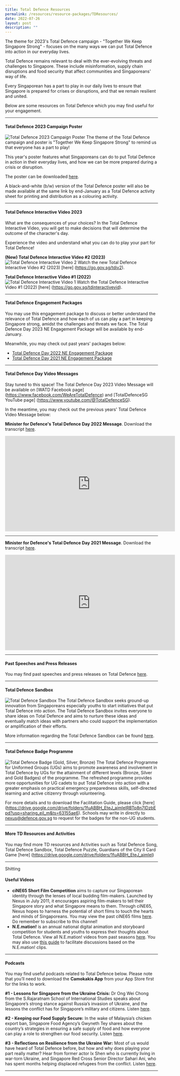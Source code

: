 ```yaml
---
title: Total Defence Resources
permalink: /resources/resource-packages/TDResources/
date: 2022-07-26
layout: post
description: ""
---
```

The theme for 2023's Total Defence campaign - "Together We Keep Singapore Strong" - focuses on the many ways we can put Total Defence into action in our everyday lives.

Total Defence remains relevant to deal with the ever-evolving threats and challenges to Singapore. These include misinformation, supply chain disruptions and food security that affect communities and Singaporeans' way of life.

Every Singaporean has a part to play in our daily lives to ensure that Singapore is prepared for crises or disruptions, and that we remain resilient and united.

Below are some resources on Total Defence which you may find useful for your engagement. 

****
#### **Total Defence 2023 Campaign Poster**

![Total Defence 2023 Campaign Poster](/images/TD2023%20Poster%20with%20Frame%20Final.jpg)
The theme of the Total Defence campaign and poster is "Together We Keep Singapore Strong" to remind us that everyone has a part to play!

This year's poster features what Singaporeans can do to put Total Defence in action in their everyday lives, and how we can be more prepared during a crisis or disruption.

The poster can be downloaded [here](https://go.gov.sg/tdposter23).

A black-and-white (b/w) version of the Total Defence poster will also be made available at the same link by end-January as a Total Defence activity sheet for printing and distribution as a colouring activity.

****
#### **Total Defence Interactive Video 2023**
What are the consequences of your choices? In the Total Defence Interactive Video, you will get to make decisions that will determine the outcome of the character's day.

Experience the video and understand what you can do to play your part for Total Defence!

**(New) Total Defence Interactive Video #2 (2023)**
![Total Defence Interactive Video 2](/images/tdiv2.png)
Watch the new Total Defence Interactive Video #2 (2023) [here] (https://go.gov.sg/tdiv2).

**Total Defence Interactive Video #1 (2022)**
![Total Defence Interactive Video 1](/images/tdiv1.png)
Watch the Total Defence Interactive Video #1 (2022) [here] (https://go.gov.sg/tdinteractivevid).

****
#### **Total Defence Engagement Packages**
You may use this engagement package to discuss or better understand the relevance of Total Defence and how each of us can play a part in keeping Singapore strong, amidst the challenges and threats we face. The Total Defence Day 2023 NE Engagement Package will be available by end-January.

Meanwhile, you may check out past years' packages below: 
* [Total Defence Day 2022 NE Engagement Package](https://www.sg101.gov.sg/resources/resource-packages/td2022) 
* [Total Defence Day 2021 NE Engagement Package](https://www.sg101.gov.sg/resources/resource-packages/td2021)

****
#### **Total Defence Day Video Messages**
Stay tuned to this space! The Total Defence Day 2023 Video Message will be available on [WATD Facebook page] (https://www.facebook.com/WeAreTotalDefence) and [TotalDefenceSG YouTube page] (https://www.youtube.com/@TotalDefenceSG).

In the meantime, you may check out the previous years' Total Defence Video Message below:

**Minister for Defence's Total Defence Day 2022 Message**. Download the transcript [here](/files/Transcript%20-%20Minister%20for%20Defence%20Total%20Defence%20Day%202022%20Message.pdf).


<iframe width="560" height="315" src="https://www.youtube.com/embed/7zzFPeTDa5s" title="YouTube video player" frameborder="0" allow="accelerometer; autoplay; clipboard-write; encrypted-media; gyroscope; picture-in-picture" allowfullscreen></iframe>

****

**Minister for Defence's Total Defence Day 2021 Message**. Download the transcript [here](/files/Transcript%20-%20Minister%20for%20Defence%20Total%20Defence%20Day%202021%20Message.pdf).
<iframe width="560" height="315" src="https://www.youtube.com/embed/hG7KGkZzLAI" title="YouTube video player" frameborder="0" allow="accelerometer; autoplay; clipboard-write; encrypted-media; gyroscope; picture-in-picture" allowfullscreen></iframe>

****
#### **Past Speeches and Press Releases**
You may find past speeches and press releases on Total Defence [here](https://www.mindef.gov.sg/oms/imindef/mindef_websites/topics/totaldefence/news-rooms.html).

****
#### **Total Defence Sandbox**
![Total Defence Sandbox](/images/Total%20Defence%20Sandbox.jpg)
The Total Defence Sandbox seeks ground-up innovation from Singaporeans especially youths to start initiatives that put Total Defence into action. The Total Defence Sandbox invites everyone to share ideas on Total Defence and aims to nurture these ideas and eventually match ideas with partners who could support the implementation or amplification of their efforts.

More information regarding the Total Defence Sandbox can be found [here](https://www.sg101.gov.sg/neinitiatives/tdsandbox/).


****

#### **Total Defence Badge Programme**
![Total Defence Badge (Gold, Silver, Bronze)](/images/TD%20Badge%20(Gold,Silver,Bronze)%202023.png)
The Total Defence Programme for Uniformed Groups (UGs) aims to promote awareness and involvement in Total Defence by UGs for the attainment of different levels (Bronze, Silver and Gold Badges) of the programme. The refreshed programme provides more opportunities for UG cadets to put Total Defence into action with a greater emphasis on practical emergency preparedness skills, self-directed learning and active citizenry through volunteering. 

For more details and to download the Facilitation Guide, please click [here] (https://drive.google.com/drive/folders/1fuABBH_EteJ_aimlelRBTp8n7IDzbEpd?usp=sharing_eil_m&ts=63155ae6). Schools may write in directly to nexus@defence.gov.sg to request for the badges for the non-UG students.

****

#### **More TD Resources and Activities**
You may find more TD resources and Activities such as Total Defence Song, Total Defence Sandbox, Total Defence Puzzle, Guardians of the City II Card Game [here] (https://drive.google.com/drive/folders/1fuABBH_EteJ_aimlel)

****
Shitting




#### **Useful Videos**
* **ciNE65 Short Film Competition** aims to capture our Singaporean identity through the lenses of local budding film-makers. Launched by Nexus in July 2011, it encourages aspiring film-makers to tell their Singapore story and what Singapore means to them. Through ciNE65, Nexus hopes to harness the potential of short films to touch the hearts and minds of Singaporeans. You may view the past ciNE65 films [here](https://www.youtube.com/user/cine65sg). Do remember to subscribe to this channel!
* **N.E.mation!** is an annual national digital animation and storyboard competition for students and youths to express their thoughts about Total Defence. View all N.E.mation! videos from past seasons [here](https://www.youtube.com/user/NEmators). You may also use [this guide](/files/NEmation%20clips%20Facilitation%20Guide.pdf) to facilitate discussions based on the N.E.mation! clips.

****

#### **Podcasts**
You may find useful podcasts related to Total Defence below. Please note that you’ll need to download the **Camokakis App** from your App Store first for the links to work.


**#1 - Lessons for Singapore from the Ukraine Crisis:** Dr Ong Wei Chong from the S.Rajaratnam School of International Studies speaks about Singapore’s strong stance against Russia’s invasion of Ukraine, and the lessons the conflict has for Singapore’s military and citizens. Listen [here](https://go.gov.sg/tdpodcast1).

**#2 - Keeping our Food Supply Secure:** In the wake of Malaysia’s chicken export ban, Singapore Food Agency’s Gwyneth Tey shares about the country’s strategies in ensuring a safe supply of food and how everyone can play a role to strengthen our food security. Listen [here](https://go.gov.sg/tdpodcast2).

**#3 - Reflections on Resilience from the Ukraine War:** Most of us would have heard of Total Defence before, but how and why does playing your part really matter? Hear from former actor Ix Shen who is currently living in war-torn Ukraine, and Singapore Red Cross Senior Director Sahari Ani, who has spent months helping displaced refugees from the conflict. Listen [here](go.gov.sg/tdpodcast3).

****
